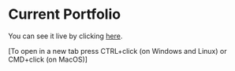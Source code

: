 # Current Portfolio          
 
You can see it live by clicking [here](https://timolansberry.github.io/).

[To open in a new tab press CTRL+click (on Windows and Linux) or CMD+click (on MacOS)]  
    
